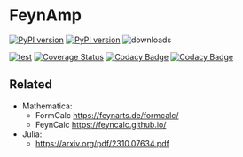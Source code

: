 # FeynAmp

[![PyPI version][pypi image]][pypi link] [![PyPI version][pypi versions]][pypi link]  ![downloads](https://img.shields.io/pypi/dm/feynamp.svg)

[![test][a t image]][a t link]      [![Coverage Status][c t i]][c t l]  [![Codacy Badge](https://app.codacy.com/project/badge/Coverage/b7192679265b441cb534c9dc06d1b350)](https://app.codacy.com/gh/APN-Pucky/feynamp/dashboard?utm_source=gh&utm_medium=referral&utm_content=&utm_campaign=Badge_coverage)   [![Codacy Badge](https://app.codacy.com/project/badge/Grade/b7192679265b441cb534c9dc06d1b350)](https://app.codacy.com/gh/APN-Pucky/feynamp/dashboard?utm_source=gh&utm_medium=referral&utm_content=&utm_campaign=Badge_grade)


## Related

* Mathematica:
  * FormCalc https://feynarts.de/formcalc/
  * FeynCalc https://feyncalc.github.io/
* Julia:
  * https://arxiv.org/pdf/2310.07634.pdf

[pypi image]: https://badge.fury.io/py/feynamp.svg
[pypi link]: https://pypi.org/project/feynamp/
[pypi versions]: https://img.shields.io/pypi/pyversions/feynamp.svg

[a t link]: https://github.com/APN-Pucky/feynamp/actions/workflows/test.yml
[a t image]: https://github.com/APN-Pucky/feynamp/actions/workflows/test.yml/badge.svg

[c t l]: https://coveralls.io/github/APN-Pucky/feynamp?branch=master
[c t i]: https://coveralls.io/repos/github/APN-Pucky/feynamp/badge.svg?branch=master
